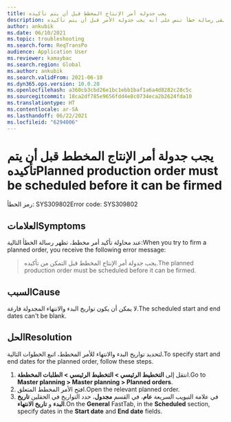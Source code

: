 ```yaml
---
title: يجب جدولة أمر الإنتاج المخطط قبل أن يتم تأكيده
description: عند محاولة تأكيد أمر مخطط، فإنك تتلقى رسالة خطأ تنص على أنه يجب جدولة الأمر قبل أن يتم تأكيده.
author: ankubik
ms.date: 06/10/2021
ms.topic: troubleshooting
ms.search.form: ReqTransPo
audience: Application User
ms.reviewer: kamaybac
ms.search.region: Global
ms.author: ankubik
ms.search.validFrom: 2021-06-10
ms.dyn365.ops.version: 10.0.20
ms.openlocfilehash: a360cb3cbd26e1bc1ebb1baf1a6a4d8282c28c5c
ms.sourcegitcommit: 18ca2df785e9656fdd4e8c0734eca2b2624fda10
ms.translationtype: HT
ms.contentlocale: ar-SA
ms.lasthandoff: 06/22/2021
ms.locfileid: "6294006"
---
```

# <a name="planned-production-order-must-be-scheduled-before-it-can-be-firmed"></a><span data-ttu-id="1d4aa-103">يجب جدولة أمر الإنتاج المخطط قبل أن يتم تأكيده</span><span class="sxs-lookup"><span data-stu-id="1d4aa-103">Planned production order must be scheduled before it can be firmed</span></span>

<span data-ttu-id="1d4aa-104">رمز الخطأ: SYS309802</span><span class="sxs-lookup"><span data-stu-id="1d4aa-104">Error code: SYS309802</span></span>

## <a name="symptoms"></a><span data-ttu-id="1d4aa-105">العلامات</span><span class="sxs-lookup"><span data-stu-id="1d4aa-105">Symptoms</span></span>

<span data-ttu-id="1d4aa-106">عند محاولة تأكيد أمر مخطط، تظهر رسالة الخطأ التالية:</span><span class="sxs-lookup"><span data-stu-id="1d4aa-106">When you try to firm a planned order, you receive the following error message:</span></span>

> <span data-ttu-id="1d4aa-107">يجب جدولة أمر الإنتاج المخطط قبل التمكن من تأكيده.</span><span class="sxs-lookup"><span data-stu-id="1d4aa-107">The planned production order must be scheduled before it can be firmed.</span></span>

## <a name="cause"></a><span data-ttu-id="1d4aa-108">السبب</span><span class="sxs-lookup"><span data-stu-id="1d4aa-108">Cause</span></span>

<span data-ttu-id="1d4aa-109">لا يمكن أن يكون تواريخ البدء والانتهاء المجدولة فارغة.</span><span class="sxs-lookup"><span data-stu-id="1d4aa-109">The scheduled start and end dates can't be blank.</span></span>

## <a name="resolution"></a><span data-ttu-id="1d4aa-110">الحل</span><span class="sxs-lookup"><span data-stu-id="1d4aa-110">Resolution</span></span>

<span data-ttu-id="1d4aa-111">لتحديد تواريخ البدء والانتهاء للأمر المخطط، اتبع الخطوات التالية.</span><span class="sxs-lookup"><span data-stu-id="1d4aa-111">To specify start and end dates for the planned order, follow these steps.</span></span>

1. <span data-ttu-id="1d4aa-112">انتقل إلى **التخطيط الرئيسي \> التخطيط الرئيسي \> الطلبات المخططة**.</span><span class="sxs-lookup"><span data-stu-id="1d4aa-112">Go to **Master planning \> Master planning \> Planned orders**.</span></span>
1. <span data-ttu-id="1d4aa-113">افتح الأمر المخطط المتعلق.</span><span class="sxs-lookup"><span data-stu-id="1d4aa-113">Open the relevant planned order.</span></span>
1. <span data-ttu-id="1d4aa-114">في علامة التبويب السريعة **عام**، في القسم **مجدول**، حدد التواريخ في الحقلين **تاريخ البدء** و **تاريخ الانتهاء**.</span><span class="sxs-lookup"><span data-stu-id="1d4aa-114">On the **General** FastTab, in the **Scheduled** section, specify dates in the **Start date** and **End date** fields.</span></span>
